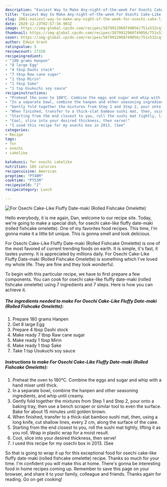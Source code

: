```yaml
---
description: "Easiest Way to Make Any-night-of-the-week For Osechi Cake-Like Fluffy Date-maki (Rolled Fishcake Omelette)"
title: "Easiest Way to Make Any-night-of-the-week For Osechi Cake-Like Fluffy Date-maki (Rolled Fishcake Omelette)"
slug: 2061-easiest-way-to-make-any-night-of-the-week-for-osechi-cake-like-fluffy-date-maki-rolled-fishcake-omelette
date: 2020-12-23T02:57:34.903Z
image: https://img-global.cpcdn.com/recipes/5879912968749056/751x532cq70/for-osechi-cake-like-fluffy-date-maki-rolled-fishcake-omelette-recipe-main-photo.jpg
thumbnail: https://img-global.cpcdn.com/recipes/5879912968749056/751x532cq70/for-osechi-cake-like-fluffy-date-maki-rolled-fishcake-omelette-recipe-main-photo.jpg
cover: https://img-global.cpcdn.com/recipes/5879912968749056/751x532cq70/for-osechi-cake-like-fluffy-date-maki-rolled-fishcake-omelette-recipe-main-photo.jpg
author: Edwin Grant
ratingvalue: 5
reviewcount: 27158
recipeingredient:
- "180 grams Hanpen"
- "8 large Egg"
- "4 tbsp Dashi stock"
- "7 tbsp Raw cane sugar"
- "1 tbsp Mirin"
- "1 tbsp Sake"
- "1 tsp Usukuchi soy sauce"
recipeinstructions:
- "Preheat the oven to 180℃. Combine the eggs and sugar and whip with a hand mixer until thick."
- "In a separate bowl, combine the hanpen and other seasoning ingredients, and whip until creamy."
- "Gently fold together the mixtures from Step 1 and Step 2, pour onto a baking tray, then use a bench scraper or similar tool to even the surface. Bake for about 15 minutes until golden brown."
- "When finished, transfer to a thick-slat bamboo sushi mat, then, using a long knife, cut shallow lines, every 2 cm, along the surface of the cake."
- "Starting from the end closest to you, roll the sushi mat tightly, lifting it as you roll. Wrap in plastic wrap for a moist result."
- "Cool, slice into your desired thickness, then serve!"
- "I used this recipe for my osechi box in 2013. (See"
categories:
- Recipe
tags:
- for
- osechi
- cakelike

katakunci: for osechi cakelike 
nutrition: 185 calories
recipecuisine: American
preptime: "PT40M"
cooktime: "PT53M"
recipeyield: "2"
recipecategory: Lunch

---
```



![For Osechi Cake-Like Fluffy Date-maki (Rolled Fishcake Omelette)](https://img-global.cpcdn.com/recipes/5879912968749056/751x532cq70/for-osechi-cake-like-fluffy-date-maki-rolled-fishcake-omelette-recipe-main-photo.jpg)

Hello everybody, it is me again, Dan, welcome to our recipe site. Today, we're going to make a special dish, for osechi cake-like fluffy date-maki (rolled fishcake omelette). One of my favorites food recipes. This time, I'm gonna make it a little bit unique. This is gonna smell and look delicious.

For Osechi Cake-Like Fluffy Date-maki (Rolled Fishcake Omelette) is one of the most favored of current trending foods on earth. It is simple, it's fast, it tastes yummy. It is appreciated by millions daily. For Osechi Cake-Like Fluffy Date-maki (Rolled Fishcake Omelette) is something which I've loved my whole life. They are fine and they look wonderful.




To begin with this particular recipe, we have to first prepare a few components. You can cook for osechi cake-like fluffy date-maki (rolled fishcake omelette) using 7 ingredients and 7 steps. Here is how you can achieve it.

<!--inarticleads1-->

##### The ingredients needed to make For Osechi Cake-Like Fluffy Date-maki (Rolled Fishcake Omelette):

1. Prepare 180 grams Hanpen
1. Get 8 large Egg
1. Prepare 4 tbsp Dashi stock
1. Make ready 7 tbsp Raw cane sugar
1. Make ready 1 tbsp Mirin
1. Make ready 1 tbsp Sake
1. Take 1 tsp Usukuchi soy sauce




<!--inarticleads2-->

##### Instructions to make For Osechi Cake-Like Fluffy Date-maki (Rolled Fishcake Omelette):

1. Preheat the oven to 180℃. Combine the eggs and sugar and whip with a hand mixer until thick.
1. In a separate bowl, combine the hanpen and other seasoning ingredients, and whip until creamy.
1. Gently fold together the mixtures from Step 1 and Step 2, pour onto a baking tray, then use a bench scraper or similar tool to even the surface. Bake for about 15 minutes until golden brown.
1. When finished, transfer to a thick-slat bamboo sushi mat, then, using a long knife, cut shallow lines, every 2 cm, along the surface of the cake.
1. Starting from the end closest to you, roll the sushi mat tightly, lifting it as you roll. Wrap in plastic wrap for a moist result.
1. Cool, slice into your desired thickness, then serve!
1. I used this recipe for my osechi box in 2013. (See




So that is going to wrap it up for this exceptional food for osechi cake-like fluffy date-maki (rolled fishcake omelette) recipe. Thanks so much for your time. I'm confident you will make this at home. There's gonna be interesting food in home recipes coming up. Remember to save this page on your browser, and share it to your family, colleague and friends. Thanks again for reading. Go on get cooking!
